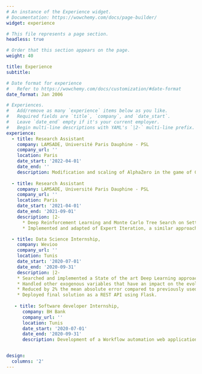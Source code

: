 ```yaml
---
# An instance of the Experience widget.
# Documentation: https://wowchemy.com/docs/page-builder/
widget: experience

# This file represents a page section.
headless: true

# Order that this section appears on the page.
weight: 40

title: Experience
subtitle:

# Date format for experience
#   Refer to https://wowchemy.com/docs/customization/#date-format
date_format: Jan 2006

# Experiences.
#   Add/remove as many `experience` items below as you like.
#   Required fields are `title`, `company`, and `date_start`.
#   Leave `date_end` empty if it's your current employer.
#   Begin multi-line descriptions with YAML's `|2-` multi-line prefix.
experience:
  - title: Research Assistant
    company: LAMSADE, Université Paris Dauphine - PSL
    company_url: ''
    location: Paris
    date_start: '2022-04-01'
    date_end: ''
    description: Modification and scaling of AlphaZero in the game of Go, with multiplayer adaptation.
    
  - title: Research Assistant
    company: LAMSADE, Université Paris Dauphine - PSL
    company_url: ''
    location: Paris
    date_start: '2021-04-01'
    date_end: '2021-09-01'
    description: |2-
      * Deep Reinforcement Learning and Monte Carlo Tree Search on Settlers Of Catan game
      * Implemented and adapted of Expert Iteration, a similar approach to DeepMind’s AlphaGo Zero.

  - title: Data Science Internship,
    company: Wevioo
    company_url: ''
    location: Tunis
    date_start: '2020-07-01'
    date_end: '2020-09-31'
    description: |2-
    * Searched and implemented a State of the art Deep Learning approach for Time Series forecasting
    * Handled other exogenous variables that have an impact on the evolution of the temporal data, 
    * Reduced by 2% the mean absolute error compared to previously used methods.
    * Deployed final solution as a REST API using Flask.
   
   - title: Software developer Internship,
      company: BH Bank
      company_url: ''
      location: Tunis
      date_start: '2020-07-01'
      date_end: '2020-09-31'
      description: Development of a Workflow automation web application, handling expense requests.


design:
  columns: '2'
---
```

